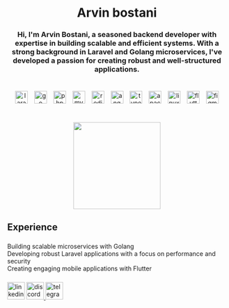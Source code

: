 <h1 align="center">Arvin bostani</h1>

###

<h3 align="center">Hi, I'm Arvin Bostani, a seasoned backend developer with expertise in building scalable and efficient systems. With a strong background in Laravel and Golang microservices, I've developed a passion for creating robust and well-structured applications.</h3>

###

<br clear="both">

<div align="center">
  <img src="https://img.shields.io/badge/Laravel-FF2D20?logo=laravel&logoColor=white&style=for-the-badge" height="29" alt="laravel logo"  />
  <img width="7" />
  <img src="https://img.shields.io/badge/Go-00ADD8?logo=go&logoColor=white&style=for-the-badge" height="29" alt="go logo"  />
  <img width="7" />
  <img src="https://img.shields.io/badge/PHP-777BB4?logo=php&logoColor=black&style=for-the-badge" height="29" alt="php logo"  />
  <img width="7" />
  <img src="https://img.shields.io/badge/MySQL-4479A1?logo=mysql&logoColor=white&style=for-the-badge" height="29" alt="mysql logo"  />
  <img width="7" />
  <img src="https://img.shields.io/badge/Redis-DC382D?logo=redis&logoColor=white&style=for-the-badge" height="29" alt="redis logo"  />
  <img width="7" />
  <img src="https://img.shields.io/badge/Angular-DD0031?logo=angular&logoColor=white&style=for-the-badge" height="29" alt="angularjs logo"  />
  <img width="7" />
  <img src="https://img.shields.io/badge/TypeScript-3178C6?logo=typescript&logoColor=white&style=for-the-badge" height="29" alt="typescript logo"  />
  <img width="7" />
  <img src="https://img.shields.io/badge/Apache-D22128?logo=apache&logoColor=white&style=for-the-badge" height="29" alt="apache logo"  />
  <img width="7" />
  <img src="https://img.shields.io/badge/Linux-FCC624?logo=linux&logoColor=black&style=for-the-badge" height="29" alt="linux logo"  />
  <img width="7" />
  <img src="https://img.shields.io/badge/Flutter-02569B?logo=flutter&logoColor=white&style=for-the-badge" height="29" alt="flutter logo"  />
  <img width="7" />
  <img src="https://img.shields.io/badge/Figma-F24E1E?logo=figma&logoColor=white&style=for-the-badge" height="29" alt="figma logo"  />
</div>

###

<br clear="both">

<div align="center">
  <img height="200" src="[https://s14.gifyu.com/images/bN46e.gif](https://s14.gifyu.com/images/bN46e.md.gif)"  />
</div>

###

<h2 align="left">Experience</h2>

###

<p align="left">Building scalable microservices with Golang<br>Developing robust Laravel applications with a focus on performance and security<br>Creating engaging mobile applications with Flutter</p>

###

<div align="left">
  <img src="https://img.shields.io/static/v1?message=LinkedIn&logo=linkedin&label=&color=0077B5&logoColor=white&labelColor=&style=flat" height="40" alt="linkedin logo"  />
  <a href="https://discord.com/users/561880529918492674" target="_blank">
    <img src="https://img.shields.io/static/v1?message=Discord&logo=discord&label=&color=7289DA&logoColor=white&labelColor=&style=flat" height="40" alt="discord logo"  />
  </a>
  <a href="https://t.me/devbstni" target="_blank">
    <img src="https://img.shields.io/static/v1?message=Telegram&logo=telegram&label=&color=2CA5E0&logoColor=white&labelColor=&style=flat" height="40" alt="telegram logo"  />
  </a>
</div>

###
